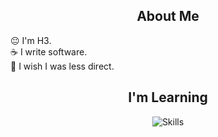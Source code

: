 <h2 align="center">About Me</h2>
      😐 I'm H3. <br>
      ☕ I write software. <br>
      💩 I wish I was less direct.

<h2 align="center">I'm Learning</h2>
<p align="center">
  <img src="https://skills.thijs.gg/icons?i=html,css,js,ts,nodejs,php,mongo,mysql,prisma,react,git,docker" alt="Skills">
</p>
